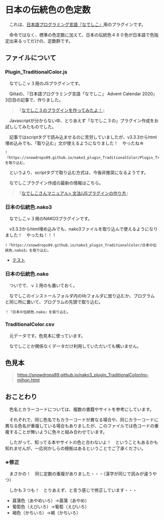 # 日本の伝統色の色定数

　これは、[日本語プログラミング言語『なでしこ』](https://nadesi.com/top/)用のプラグインです。
 
　命令ではなく、標準の色定数に加えて、日本の伝統色４８０色が日本語で色指定出来るってだけの、定数群です。

## ファイルについて
### Plugin_TraditionalColor.js
　なでしこｖ３用のJSプラグインです。

　Qiitaの、『日本語プログラミング言語「なでしこ」 Advent Calendar 2020』　3日目の記事で、作りました。
  
> 『[なでしこ３のプラグインを作ってみたよ！](https://qiita.com/snowdrops89/items/04a0816d65b925a3a0ed)』
  
　Javascriptが分からない中、とりあえず「なでしこ３の」プラグイン作成をお試ししてみたものでした。

　記事ではscriptタグで読み込ませるのに苦労していましたが、v3.3.3からhtml埋め込みでも、「取り込む」文が使えるようになりました！　やったね☆
 
 ```
 !『https://snowdrops89.github.io/nako3_plugin_TraditionalColor/Plugin_TraditionalColor.js』を取り込む。
 ```

　というより、scriptタグで取り込む方式は、今後非推奨になるようです。

　なでしこプラグイン作成の最新の情報はこちら。
 
> 『[なでしこさんマニュアル> 文法/JSプラグインの作り方](https://nadesi.com/v3/doc/index.php?%E6%96%87%E6%B3%95%2FJS%E3%83%97%E3%83%A9%E3%82%B0%E3%82%A4%E3%83%B3%E3%81%AE%E4%BD%9C%E3%82%8A%E6%96%B9&show)』

### 日本の伝統色.nako3
　なでしこｖ３用のNAKO3プラグインです。

　v3.3.3からhtml埋め込みでも、nako3ファイルを取り込んで使えるようになりました！　やったね！！！

```
!『https://snowdrops89.github.io/nako3_plugin_TraditionalColor/日本の伝統色.nako3』を取り込む。
```

- [テスト](https://snowdrops89.github.io/nako3_plugin_TraditionalColor/plugin_test.html)

 
### 日本の伝統色.nako

　ついでで、ｖ１用のも置いておく。

　なでしこのインストールフォルダ内のlibフォルダに放り込むか、プログラムと同じ所に置いて、プログラムの先頭で取り込む。

```
！『日本の伝統色.nako』を取り込む。
```

### TraditionalColor.csv

　元データです。色見本に使っています。

　なでしことか関係なくデータだけ利用していただいても構いません。 

## 色見本
> https://snowdrops89.github.io/nako3_plugin_TraditionalColor/iro-mihon.html
 
## おことわり
　色名とカラーコードについては、複数の書籍やサイトを参考にしています。
 
　それぞれで、同じ色名でもカラーコードが異なる場合や、同じカラーコードに異なる色名が重複している場合もありましたが、このファイルでは色コードの重複することが無いように色々と組み合わせています。
 
　したがって、知ってる本やサイトの色と合わないよ！　ということもあるかも知れませんが、一応何かしらの根拠はあるということでご了承ください。
 
 ### ※修正
　まさかの！　同じ定数の重複がありました・・・（漢字が同じで読みが違うやつ）

　しかも３つも！　とりあえず、と言う感じで修正しています・・・
 
- 菖蒲色（あやめいろ）→菖蒲（あやめ）
- 葡萄色（えびいろ）→葡萄（えびいろ）
- 褐色（かちいろ）→褐（かちいろ）

